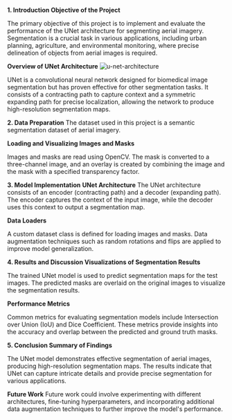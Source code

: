 **1. Introduction
Objective of the Project**

The primary objective of this project is to implement and evaluate the performance of the UNet architecture for segmenting aerial imagery. Segmentation is a crucial task in various applications, including urban planning, agriculture, and environmental monitoring, where precise delineation of objects from aerial images is required.

**Overview of UNet Architecture**
![u-net-architecture](https://github.com/user-attachments/assets/44402c70-cf48-4eb1-91ed-e8d44036718e)

UNet is a convolutional neural network designed for biomedical image segmentation but has proven effective for other segmentation tasks. It consists of a contracting path to capture context and a symmetric expanding path for precise localization, allowing the network to produce high-resolution segmentation maps.

**2. Data Preparation**
The dataset used in this project is a semantic segmentation dataset of aerial imagery.

**Loading and Visualizing Images and Masks**

Images and masks are read using OpenCV. The mask is converted to a three-channel image, and an overlay is created by combining the image and the mask with a specified transparency factor.

**3. Model Implementation**
**UNet Architecture**
The UNet architecture consists of an encoder (contracting path) and a decoder (expanding path). The encoder captures the context of the input image, while the decoder uses this context to output a segmentation map.

**Data Loaders**

A custom dataset class is defined for loading images and masks. Data augmentation techniques such as random rotations and flips are applied to improve model generalization.

**4. Results and Discussion
Visualizations of Segmentation Results**

The trained UNet model is used to predict segmentation maps for the test images. The predicted masks are overlaid on the original images to visualize the segmentation results.

**Performance Metrics**

Common metrics for evaluating segmentation models include Intersection over Union (IoU) and Dice Coefficient. These metrics provide insights into the accuracy and overlap between the predicted and ground truth masks.

**5. Conclusion
Summary of Findings**

The UNet model demonstrates effective segmentation of aerial images, producing high-resolution segmentation maps. The results indicate that UNet can capture intricate details and provide precise segmentation for various applications.

**Future Work**
Future work could involve experimenting with different architectures, fine-tuning hyperparameters, and incorporating additional data augmentation techniques to further improve the model's performance.
